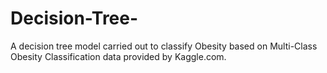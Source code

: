 # Decision-Tree-
A decision tree model carried out to classify Obesity based on Multi-Class Obesity Classification data provided by Kaggle.com.
